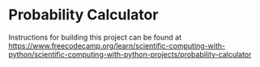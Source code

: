 # Probability Calculator

Instructions for building this project can be found at https://www.freecodecamp.org/learn/scientific-computing-with-python/scientific-computing-with-python-projects/probability-calculator
